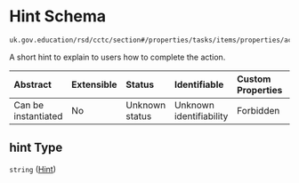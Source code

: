 # Hint Schema

```txt
uk.gov.education/rsd/cctc/section#/properties/tasks/items/properties/actions/items/properties/hint
```

A short hint to explain to users how to complete the action.

| Abstract            | Extensible | Status         | Identifiable            | Custom Properties | Additional Properties | Access Restrictions | Defined In                                                                                      |
| :------------------ | :--------- | :------------- | :---------------------- | :---------------- | :-------------------- | :------------------ | :---------------------------------------------------------------------------------------------- |
| Can be instantiated | No         | Unknown status | Unknown identifiability | Forbidden         | Allowed               | none                | [section.schema.json\*](../../app/workflows/schemas/section.schema.json "open original schema") |

## hint Type

`string` ([Hint](section-properties-tasks-task-properties-actions-action-properties-hint.md))
